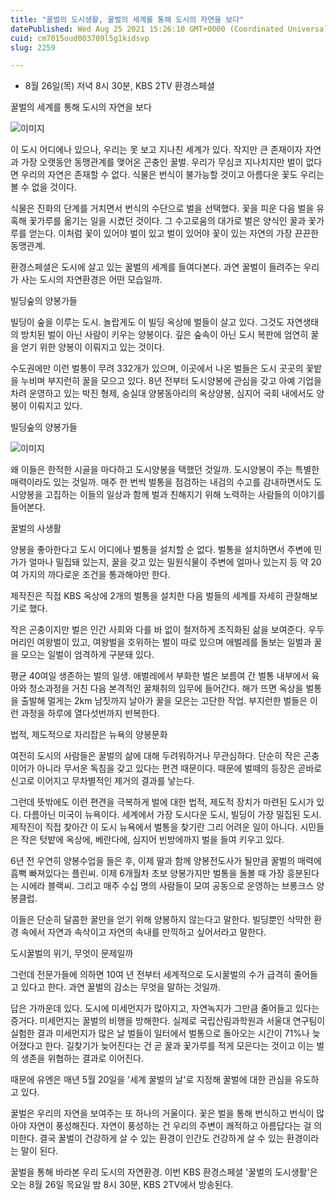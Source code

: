 ```yaml
---
title: "꿀벌의 도시생활, 꿀벌의 세계를 통해 도시의 자연을 보다"
datePublished: Wed Aug 25 2021 15:26:10 GMT+0000 (Coordinated Universal Time)
cuid: cm7015oud003709l5g1kidsvp
slug: 2259

---
```



- 8월 26일(목) 저녁 8시 30분, KBS 2TV 환경스페셜

꿀벌의 세계를 통해 도시의 자연을 보다

![이미지](https://cdn.hashnode.com/res/hashnode/image/upload/v1739251028533/6341876a-a579-49ad-9bd3-46a7ef400d66.jpeg)

이 도시 어디에나 있으나, 우리는 못 보고 지나친 세계가 있다. 작지만 큰 존재이자 자연과 가장 오랫동안 동맹관계를 맺어온 곤충인 꿀벌. 우리가 무심코 지나치지만 벌이 없다면 우리의 자연은 존재할 수 없다. 식물은 번식이 불가능할 것이고 아름다운 꽃도 우리는 볼 수 없을 것이다.

식물은 진화의 단계를 거치면서 번식의 수단으로 벌을 선택했다. 꽃을 피운 다음 벌을 유혹해 꽃가루를 옮기는 일을 시켰던 것이다. 그 수고로움의 대가로 벌은 양식인 꿀과 꽃가루를 얻는다. 이처럼 꽃이 있어야 벌이 있고 벌이 있어야 꽃이 있는 자연의 가장 끈끈한 동맹관계.

환경스페셜은 도시에 살고 있는 꿀벌의 세계를 들여다본다. 과연 꿀벌이 들려주는 우리가 사는 도시의 자연환경은 어떤 모습일까.

빌딩숲의 양봉가들

빌딩이 숲을 이루는 도시. 놀랍게도 이 빌딩 옥상에 벌들이 살고 있다. 그것도 자연생태의 방치된 벌이 아닌 사람이 키우는 양봉이다. 깊은 숲속이 아닌 도시 복판에 엄연히 꿀을 얻기 위한 양봉이 이뤄지고 있는 것이다.

수도권에만 이런 벌통이 무려 332개가 있으며, 이곳에서 나온 벌들은 도시 곳곳의 꽃밭을 누비며 부지런히 꿀을 모으고 있다. 8년 전부터 도시양봉에 관심을 갖고 아예 기업을 차려 운영하고 있는 박진 형제, 숭실대 양봉동아리의 옥상양봉, 심지어 국회 내에서도 양봉이 이뤄지고 있다.

빌딩숲의 양봉가들

![이미지](https://cdn.hashnode.com/res/hashnode/image/upload/v1739251030176/2c69d118-4013-4429-abd1-f17c1930c6c8.jpeg)

왜 이들은 한적한 시골을 마다하고 도시양봉을 택했던 것일까. 도시양봉이 주는 특별한 매력이라도 있는 것일까. 매주 한 번씩 벌통을 점검하는 내검의 수고를 감내하면서도 도시양봉을 고집하는 이들의 일상과 함께 벌과 친해지기 위해 노력하는 사람들의 이야기를 들어본다.

꿀벌의 사생활

양봉을 좋아한다고 도시 어디에나 벌통을 설치할 순 없다. 벌통을 설치하면서 주변에 민가가 얼마나 밀집돼 있는지, 꿀을 갖고 있는 밀원식물이 주변에 얼마나 있는지 등 약 20여 가지의 까다로운 조건을 통과해야만 한다.

제작진은 직접 KBS 옥상에 2개의 벌통을 설치한 다음 벌들의 세계를 자세히 관찰해보기로 했다.

작은 곤충이지만 벌은 인간 사회와 다를 바 없이 철저하게 조직화된 삶을 보여준다. 우두머리인 여왕벌이 있고, 여왕벌을 호위하는 벌이 따로 있으며 애벌레를 돌보는 일벌과 꿀을 모으는 일벌이 엄격하게 구분돼 있다.

평균 40여일 생존하는 벌의 일생. 애벌레에서 부화한 벌은 보름여 간 벌통 내부에서 육아와 청소과정을 거친 다음 본격적인 꿀채취의 임무에 들어간다. 해가 뜨면 옥상을 벌통을 출발해 멀게는 2km 남짓까지 날아가 꿀을 모은는 고단한 작업. 부지런한 벌들은 이런 과정을 하루에 열다섯번까지 반복한다.

법적, 제도적으로 자리잡은 뉴욕의 양봉문화

여전히 도시의 사람들은 꿀벌의 삶에 대해 두려워하거나 무관심하다. 단순히 작은 곤충이어가 아니라 무서운 독침을 갖고 있다는 편견 때문이다. 때문에 벌떼의 등장은 곧바로 신고로 이어지고 무차별적인 제거의 결과를 낳는다.

그런데 뜻밖에도 이런 편견을 극복하게 벌에 대한 법적, 제도적 장치가 마련된 도시가 있다. 다름아닌 미국이 뉴욕이다. 세계에서 가장 도시다운 도시, 빌딩이 가장 밀집된 도시. 제작진이 직접 찾아간 이 도시 뉴욕에서 벌통을 찾기란 그리 어려운 일이 아니다. 시민들은 작은 텃밭에 옥상에, 베란다에, 심지어 빈방에까지 벌을 들여 키우고 있다.

6년 전 우연히 양봉수업을 들은 후, 이제 딸과 함께 양봉전도사가 될만큼 꿀벌의 매력에 흠뻑 빠져있다는 플린씨. 이제 6개월차 초보 양봉가지만 벌통을 돌볼 때 가장 흥분된다는 시에라 블랙씨. 그리고 매주 수십 명의 사람들이 모여 공동으로 운영하는 브롱크스 양봉클럽.

이들은 단순히 달콤한 꿀만을 얻기 위해 양봉하지 않는다고 말한다. 빌딩뿐인 삭막한 환경 속에서 자연과 속삭이고 자연의 속내를 만끽하고 싶어서라고 말한다.

도시꿀벌의 위기, 무엇이 문제일까

그런데 전문가들에 의하면 10여 년 전부터 세계적으로 도시꿀벌의 수가 급격히 줄어들고 있다고 한다. 과연 꿀벌의 감소는 무엇을 말하는 것일까.

답은 가까운데 있다. 도시에 미세먼지가 많아지고, 자연녹지가 그만큼 줄어들고 있다는 증거다. 미세먼지는 꿀벌의 비행을 방해한다. 실제로 국립산림과학원과 서울대 연구팀이 실험한 결과 미세먼지가 많은 날 벌들이 일터에서 벌통으로 돌아오는 시간이 71%나 늦어졌다고 한다. 길찾기가 늦어진다는 건 곧 꿀과 꽃가루를 적게 모은다는 것이고 이는 벌의 생존을 위협하는 결과로 이어진다.

때문에 유엔은 매년 5월 20일을 '세계 꿀벌의 날'로 지정해 꿀벌에 대한 관심을 유도하고 있다.

꿀벌은 우리의 자연을 보여주는 또 하나의 거울이다. 꽃은 벌을 통해 번식하고 번식이 많아야 자연이 풍성해진다. 자연이 풍성하는 건 우리의 주변이 쾌적하고 아름답다는 걸 의미한다. 결국 꿀벌이 건강하게 살 수 있는 환경이 인간도 건강하게 살 수 있는 환경이라는 말이 된다.

꿀벌을 통해 바라본 우리 도시의 자연환경. 이번 KBS 환경스페셜 '꿀벌의 도시생활'은 오는 8월 26일 목요일 밤 8시 30분, KBS 2TV에서 방송된다.